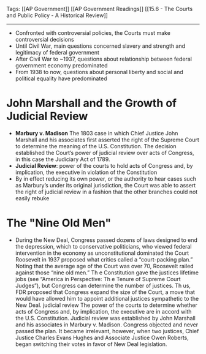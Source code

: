 Tags: 
		[[AP Government]] 
		[[AP Government Readings]] 
		[[15.6 - The Courts and Public Policy - A Historical Review]]
		
---------------------------------------------------------

- Confronted with controversial policies, the Courts must make controversial decisions
- Until Civil War, main questions concerned slavery and strength and legitimacy of federal government
- After Civil War to ~1937, questions about relationship between federal government economy predominated
- From 1938 to now, questions about personal liberty and social and political equality have predominated

# John Marshall and the Growth of Judicial Review
- **Marbury v. Madison** The 1803 case in which Chief Justice John Marshall and his associates first asserted the right of the Supreme Court to determine the meaning of the U.S. Constitution. The decision established the Court’s power of judicial review over acts of Congress, in this case the Judiciary Act of 1789.
- **Judicial Review**: power of the courts to hold acts of Congress and, by implication, the executive in violation of the Constitution
- By in effect reducing its own power, or the authority to hear cases such as Marbury’s under its original jurisdiction, the Court was able to assert the right of judicial review in a  fashion that the other branches could not easily rebuke 

# The "Nine Old Men"
- During the New Deal, Congress passed dozens of laws designed to end the depression, which to conservative politicians, who viewed federal intervention in the economy as unconstitutional dominated the Court
Roosevelt in 1937 proposed what critics called a “court-packing plan.” Noting that the average age of the Court was over 70, Roosevelt railed against those “nine old men.” Th e Constitution gave the justices lifetime jobs (see “America in Perspective: Th e Tenure of Supreme Court Judges”), but Congress can determine the number of justices. Th us, FDR proposed that Congress expand the size of the Court, a move that would have allowed him to appoint additional justices sympathetic to the New Deal. judicial review The power of the courts to determine whether acts of Congress and, by implication, the executive are in accord with the U.S. Constitution. Judicial review was established by John Marshall and his associates in Marbury v. Madison. Congress objected and never passed the plan. It became irrelevant, however, when two justices, Chief Justice Charles Evans Hughes and Associate Justice Owen Roberts, began switching their votes in favor of New Deal legislation. 